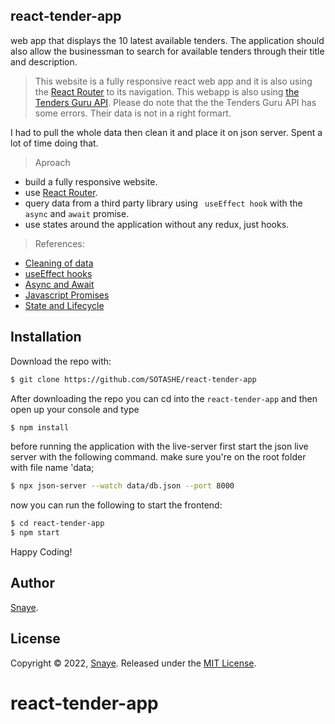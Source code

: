 


## react-tender-app
web app that displays the 10 latest available tenders. The application should also allow the businessman to search for available tenders through their title and description.



>  This website is a fully responsive react web app and it is also using the [React Router](https://reacttraining.com/react-router/) to its navigation. This webapp is also using [ the Tenders Guru API]([https://tenders.guru/hu/api],).
Please do note that the the Tenders Guru API has some errors. Their data is not in a right formart.

I had to pull the whole data then clean it and place it on json server. Spent a lot of time doing that.



> Aproach
  * build a fully responsive website.
  * use [React Router](https://reacttraining.com/react-router/).
  * query data from a third party library using ` useEffect hook` with the `async` and `await` promise.
  * use  states around the application without any redux, just hooks.
  
  
  > References:
  * [Cleaning of data](https://www.npmjs.com/package/json-server) 
  * [useEffect hooks](https://reactjs.org/docs/hooks-effect.html)
  * [Async and Await](https://developer.mozilla.org/en-US/docs/Web/JavaScript/Reference/Statements/async_function)
  * [Javascript Promises](https://developer.mozilla.org/en-US/docs/Web/JavaScript/Reference/Global_Objects/Promise)
  * [State and Lifecycle](https://reactjs.org/docs/state-and-lifecycle.html)

## Installation

Download the repo with:

```bash
$ git clone https://github.com/SOTASHE/react-tender-app
```

After downloading the repo you can cd into the `react-tender-app` and then open up your console and type 

```bash
$ npm install
```

before  running the application with the live-server first start the json live server with the following command. make sure you're on the root folder with file name 'data;

```bash
$ npx json-server --watch data/db.json --port 8000
```

now you can run the following to start the frontend:
```bash
$ cd react-tender-app
$ npm start
```




Happy Coding!


## Author

[Snaye](https://github.com/SOTASHE).

## License 

Copyright © 2022, [Snaye](https://github.com/SOTASHE).
Released under the [MIT License](LICENSE).
# react-tender-app
